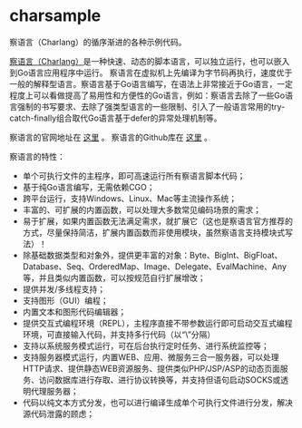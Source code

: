 # charsample
察语言（Charlang）的循序渐进的各种示例代码。

[察语言（Charlang）](https://topget.org/charlang)是一种快速、动态的脚本语言，可以独立运行，也可以嵌入到Go语言应用程序中运行。 察语言在虚拟机上先编译为字节码再执行，速度优于一般的解释型语言。察语言基于Go语言编写，在语法上非常接近于Go语言，一定程度上可以看做提高了易用性和方便性的Go语言，例如：察语言去除了一些Go语言强制的书写要求、去除了强类型语言的一些限制、引入了一般语言常用的try-catch-finally组合取代Go语言基于defer的异常处理机制等。

察语言的官网地址在 [这里](https://topget.org/charlang) 。
察语言的Github库在 [这里](https://github.com/topxeq/charlang) 。

察语言的特性：

- 单个可执行文件的主程序，即可高速运行所有察语言脚本代码；
- 基于纯Go语言编写，无需依赖CGO；
- 跨平台运行，支持Windows、Linux、Mac等主流操作系统；
- 丰富的、可扩展的内置函数，可以处理大多数常见编码场景的需求；
- 易于扩展，如果内置函数无法满足需求，就扩展它（这也是察语言官方推荐的方式，尽量保持简洁，扩展内置函数而非使用模块，虽然察语言支持模块式写法）！
- 除基础数据类型和对象外，提供更丰富的对象：Byte、BigInt、BigFloat、Database、Seq、OrderedMap、Image、Delegate、EvalMachine、Any等，并且类似内置函数，可以按规范自行扩展增改；
- 提供并发/多线程支持；
- 支持图形（GUI）编程；
- 内置文本和图形代码编辑器；
- 提供交互式编程环境（REPL），主程序直接不带参数运行即可启动交互式编程环境，可直接输入代码，并支持多行代码（以“\”分隔）
- 支持以系统服务模式运行，可在后台执行定时任务、进行系统监控等；
- 支持服务器模式运行，内置WEB、应用、微服务三合一服务器，可以处理HTTP请求、提供静态WEB资源服务、提供类似PHP/JSP/ASP的动态页面服务、访问数据库进行存取、进行协议转换等，并支持但语句启动SOCKS或透明代理服务器；
- 代码以纯文本方式分发，也可以进行编译生成单个可执行文件进行分发，解决源代码泄露的顾虑；

